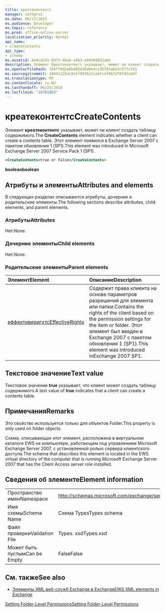 ```yaml
---
title: креатеконтентс
manager: sethgros
ms.date: 09/17/2015
ms.audience: Developer
ms.topic: reference
ms.prod: office-online-server
localization_priority: Normal
api_name:
- CreateContents
api_type:
- schema
ms.assetid: 8a9cd241-0d73-4be8-a563-a945898d1a0e
description: Элемент Креатеконтентс указывает, может ли клиент создать таблицу содержимого. Этот элемент появился в Exchange Server 2007 с пакетом обновления 1 (SP1).
ms.openlocfilehash: f84ffdd2e6b485436d9e4ccd5f03a6e2c57fcfd1
ms.sourcegitcommit: 34041125dc8c5f993b21cebfc4f8b72f0fd2cb6f
ms.translationtype: MT
ms.contentlocale: ru-RU
ms.lasthandoff: 06/25/2018
ms.locfileid: "19761863"
---
```

# <a name="createcontents"></a><span data-ttu-id="2d233-104">креатеконтентс</span><span class="sxs-lookup"><span data-stu-id="2d233-104">CreateContents</span></span>

<span data-ttu-id="2d233-105">Элемент **креатеконтентс** указывает, может ли клиент создать таблицу содержимого.</span><span class="sxs-lookup"><span data-stu-id="2d233-105">The **CreateContents** element indicates whether a client can create a contents table.</span></span> <span data-ttu-id="2d233-106">Этот элемент появился в Exchange Server 2007 с пакетом обновления 1 (SP1).</span><span class="sxs-lookup"><span data-stu-id="2d233-106">This element was introduced in Microsoft Exchange Server 2007 Service Pack 1 (SP1).</span></span> 
  
```xml
<CreateContents>true or false</CreateContents>
```

 <span data-ttu-id="2d233-107">**boolean**</span><span class="sxs-lookup"><span data-stu-id="2d233-107">**boolean**</span></span>
## <a name="attributes-and-elements"></a><span data-ttu-id="2d233-108">Атрибуты и элементы</span><span class="sxs-lookup"><span data-stu-id="2d233-108">Attributes and elements</span></span>

<span data-ttu-id="2d233-109">В следующих разделах описываются атрибуты, дочерние и родительские элементы.</span><span class="sxs-lookup"><span data-stu-id="2d233-109">The following sections describe attributes, child elements, and parent elements.</span></span>
  
### <a name="attributes"></a><span data-ttu-id="2d233-110">Атрибуты</span><span class="sxs-lookup"><span data-stu-id="2d233-110">Attributes</span></span>

<span data-ttu-id="2d233-111">Нет.</span><span class="sxs-lookup"><span data-stu-id="2d233-111">None.</span></span>
  
### <a name="child-elements"></a><span data-ttu-id="2d233-112">Дочерние элементы</span><span class="sxs-lookup"><span data-stu-id="2d233-112">Child elements</span></span>

<span data-ttu-id="2d233-113">Нет.</span><span class="sxs-lookup"><span data-stu-id="2d233-113">None.</span></span>
  
### <a name="parent-elements"></a><span data-ttu-id="2d233-114">Родительские элементы</span><span class="sxs-lookup"><span data-stu-id="2d233-114">Parent elements</span></span>

|<span data-ttu-id="2d233-115">**Элемент**</span><span class="sxs-lookup"><span data-stu-id="2d233-115">**Element**</span></span>|<span data-ttu-id="2d233-116">**Описание**</span><span class="sxs-lookup"><span data-stu-id="2d233-116">**Description**</span></span>|
|:-----|:-----|
|[<span data-ttu-id="2d233-117">еффективеригхтс</span><span class="sxs-lookup"><span data-stu-id="2d233-117">EffectiveRights</span></span>](effectiverights.md) <br/> |<span data-ttu-id="2d233-118">Содержит права клиента на основе параметров разрешений для элемента или папки.</span><span class="sxs-lookup"><span data-stu-id="2d233-118">Contains the rights of the client based on the permission settings for the item or folder.</span></span> <span data-ttu-id="2d233-119">Этот элемент был введен в Exchange 2007 с пакетом обновления 1 (SP1).</span><span class="sxs-lookup"><span data-stu-id="2d233-119">This element was introduced inExchange 2007 SP1.</span></span>  <br/> |
   
## <a name="text-value"></a><span data-ttu-id="2d233-120">Текстовое значение</span><span class="sxs-lookup"><span data-stu-id="2d233-120">Text value</span></span>

<span data-ttu-id="2d233-121">Текстовое значение **true** указывает, что клиент может создать таблицу содержимого.</span><span class="sxs-lookup"><span data-stu-id="2d233-121">A text value of **true** indicates that a client can create a contents table.</span></span> 
  
## <a name="remarks"></a><span data-ttu-id="2d233-122">Примечания</span><span class="sxs-lookup"><span data-stu-id="2d233-122">Remarks</span></span>

<span data-ttu-id="2d233-123">Это свойство используется только для объектов Folder.</span><span class="sxs-lookup"><span data-stu-id="2d233-123">This property is only used on folder objects.</span></span>
  
<span data-ttu-id="2d233-124">Схема, описывающая этот элемент, расположена в виртуальном каталоге EWS на компьютере, работающем под управлением Microsoft Exchange Server 2007, с установленной ролью сервера клиентского доступа.</span><span class="sxs-lookup"><span data-stu-id="2d233-124">The schema that describes this element is located in the EWS virtual directory of the computer that is running Microsoft Exchange Server 2007 that has the Client Access server role installed.</span></span>
  
## <a name="element-information"></a><span data-ttu-id="2d233-125">Сведения об элементе</span><span class="sxs-lookup"><span data-stu-id="2d233-125">Element information</span></span>

|||
|:-----|:-----|
|<span data-ttu-id="2d233-126">Пространство имен</span><span class="sxs-lookup"><span data-stu-id="2d233-126">Namespace</span></span>  <br/> |http://schemas.microsoft.com/exchange/services/2006/types  <br/> |
|<span data-ttu-id="2d233-127">Имя схемы</span><span class="sxs-lookup"><span data-stu-id="2d233-127">Schema Name</span></span>  <br/> |<span data-ttu-id="2d233-128">Схема Types</span><span class="sxs-lookup"><span data-stu-id="2d233-128">Types schema</span></span>  <br/> |
|<span data-ttu-id="2d233-129">Файл проверки</span><span class="sxs-lookup"><span data-stu-id="2d233-129">Validation File</span></span>  <br/> |<span data-ttu-id="2d233-130">Types. xsd</span><span class="sxs-lookup"><span data-stu-id="2d233-130">Types.xsd</span></span>  <br/> |
|<span data-ttu-id="2d233-131">Может быть пустым</span><span class="sxs-lookup"><span data-stu-id="2d233-131">Can be Empty</span></span>  <br/> |<span data-ttu-id="2d233-132">False</span><span class="sxs-lookup"><span data-stu-id="2d233-132">False</span></span>  <br/> |
   
## <a name="see-also"></a><span data-ttu-id="2d233-133">См. также</span><span class="sxs-lookup"><span data-stu-id="2d233-133">See also</span></span>



- [<span data-ttu-id="2d233-134">Элементы XML веб-служб Exchange в Exchange</span><span class="sxs-lookup"><span data-stu-id="2d233-134">EWS XML elements in Exchange</span></span>](ews-xml-elements-in-exchange.md)


[<span data-ttu-id="2d233-135">Setting Folder-Level Permissions</span><span class="sxs-lookup"><span data-stu-id="2d233-135">Setting Folder-Level Permissions</span></span>](http://msdn.microsoft.com/library/c7530e86-5112-401c-b10a-9c054ae59f07%28Office.15%29.aspx)

